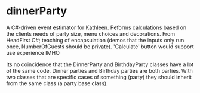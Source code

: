 # dinnerParty
A C#-driven event estimator for Kathleen. Peforms calculations based on the clients needs of party size, menu choices and decorations. From HeadFirst C#; teaching of encapsulation (demos that the inputs only run once, NumberOfGuests should be private). 'Calculate' button would support use experience IMHO

Its no coincidence that the DinnerParty and BirthdayParty classes have a lot of the same code. Dinner parties and Birthday parties are both parties.
With two classes that are specific cases of something (party) they should inherit from the same class (a party base class).
